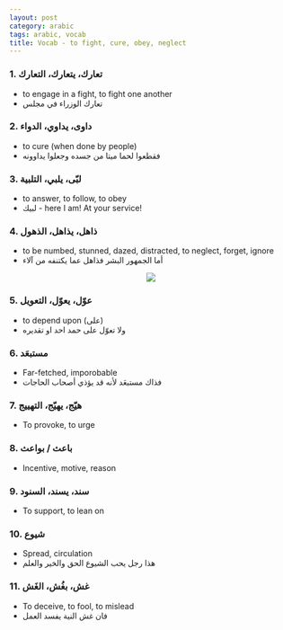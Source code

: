 ```yaml
---
layout: post
category: arabic
tags: arabic, vocab
title: Vocab - to fight, cure, obey, neglect
---
```


### 1. تعارك، يتعارك، التعارك
- to engage in a fight, to fight one another
- تعارك الوزراء في مجلس

### 2. داوى، يداوي، الدواء
- to cure (when done by people)
- فقطعوا لحما ميتا من جسده وجعلوا يداوونه

### 3. لبّى، يلبي، التلبية
- to answer, to follow, to obey
- لبيك - here I am! At your service!

### 4. ذاهل، يذاهل، الذهول
- to be numbed, stunned, dazed, distracted, to neglect, forget, ignore
- أما الجمهور البشر فذاهل عما يكتنفه من آلاء
<center> <img src = "{{baseurl}}/assets/img/posts/arabic/dhhl.png">
</center>

### 5. عوّل، يعوّل، التعويل
- to depend upon (على)
- ولا تعوّل على حمد احد او تقديره

### 6. مستبعَد
- Far-fetched, imporobable
- فذاك مستبعَد لأنه قد يؤذي أصحاب الحاجات

### 7. هيّج، يهيّج، التهييج
- To provoke, to urge

### 8. باعث / بواعث
- Incentive, motive, reason

### 9. سند، يسند، السنود
- To support, to lean on

### 10. شيوع
- Spread, circulation 
- هذا رجل يحب الشيوع الحق والخير والعلم

### 11. غش، بغُش، الغَش
- To deceive, to fool, to mislead
- فان غش النية يفسد العمل
